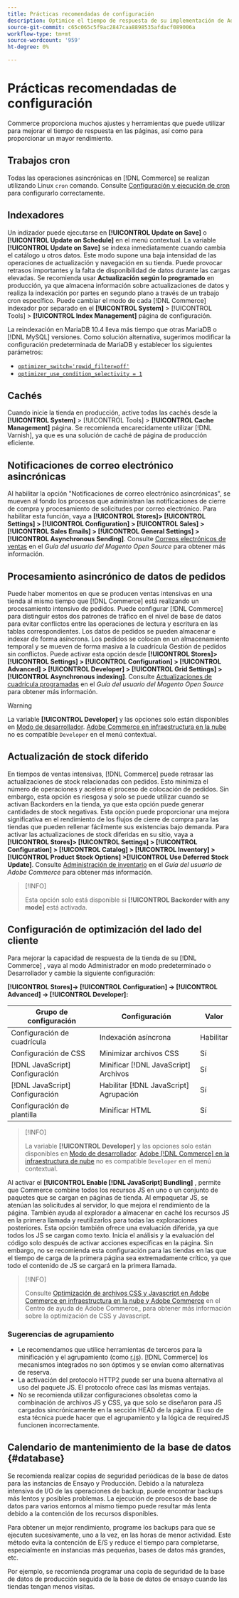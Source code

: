 ```yaml
---
title: Prácticas recomendadas de configuración
description: Optimice el tiempo de respuesta de su implementación de Adobe Commerce o Magento Open Source mediante estas prácticas recomendadas.
source-git-commit: c65c065c5f9ac2847caa8898535afdacf089006a
workflow-type: tm+mt
source-wordcount: '959'
ht-degree: 0%

---
```



# Prácticas recomendadas de configuración

Commerce proporciona muchos ajustes y herramientas que puede utilizar para mejorar el tiempo de respuesta en las páginas, así como para proporcionar un mayor rendimiento.

## Trabajos cron

Todas las operaciones asincrónicas en [!DNL Commerce] se realizan utilizando Linux `cron` comando. Consulte [Configuración y ejecución de cron](https://devdocs.magento.com/guides/v2.4/config-guide/cli/config-cli-subcommands-cron.html) para configurarlo correctamente.

## Indexadores

Un indizador puede ejecutarse en **[!UICONTROL Update on Save]** o **[!UICONTROL Update on Schedule]** en el menú contextual. La variable **[!UICONTROL Update on Save]** se indexa inmediatamente cuando cambia el catálogo u otros datos. Este modo supone una baja intensidad de las operaciones de actualización y navegación en su tienda. Puede provocar retrasos importantes y la falta de disponibilidad de datos durante las cargas elevadas. Se recomienda usar **Actualización según lo programado** en producción, ya que almacena información sobre actualizaciones de datos y realiza la indexación por partes en segundo plano a través de un trabajo cron específico. Puede cambiar el modo de cada [!DNL Commerce] indexador por separado en el  **[!UICONTROL System]** > [!UICONTROL Tools] > **[!UICONTROL Index Management]** página de configuración.

La reindexación en MariaDB 10.4 lleva más tiempo que otras MariaDB o [!DNL MySQL] versiones. Como solución alternativa, sugerimos modificar la configuración predeterminada de MariaDB y establecer los siguientes parámetros:

* [`optimizer_switch='rowid_filter=off'`](https://mariadb.com/kb/en/optimizer-switch/)
* [`optimizer_use_condition_selectivity = 1`](https://mariadb.com/products/skysql/docs/reference/es/system-variables/optimizer_use_condition_selectivity/)

## Cachés

Cuando inicie la tienda en producción, active todas las cachés desde la **[!UICONTROL System]** > [!UICONTROL Tools] > **[!UICONTROL Cache Management]** página. Se recomienda encarecidamente utilizar [!DNL Varnish], ya que es una solución de caché de página de producción eficiente.

## Notificaciones de correo electrónico asincrónicas

Al habilitar la opción &quot;Notificaciones de correo electrónico asincrónicas&quot;, se mueven al fondo los procesos que administran las notificaciones de cierre de compra y procesamiento de solicitudes por correo electrónico. Para habilitar esta función, vaya a **[!UICONTROL Stores]> [!UICONTROL Settings] > [!UICONTROL Configuration] > [!UICONTROL Sales] > [!UICONTROL Sales Emails] > [!UICONTROL General Settings] >[!UICONTROL Asynchronous Sending]**. Consulte [Correos electrónicos de ventas](https://docs.magento.com/user-guide/configuration/sales/sales-emails.html) en el _Guía del usuario del Magento Open Source_ para obtener más información.

## Procesamiento asincrónico de datos de pedidos

Puede haber momentos en que se producen ventas intensivas en una tienda al mismo tiempo que [!DNL Commerce] está realizando un procesamiento intensivo de pedidos. Puede configurar [!DNL Commerce] para distinguir estos dos patrones de tráfico en el nivel de base de datos para evitar conflictos entre las operaciones de lectura y escritura en las tablas correspondientes. Los datos de pedidos se pueden almacenar e indexar de forma asíncrona. Los pedidos se colocan en un almacenamiento temporal y se mueven de forma masiva a la cuadrícula Gestión de pedidos sin conflictos. Puede activar esta opción desde **[!UICONTROL Stores]> [!UICONTROL Settings] > [!UICONTROL Configuration] > [!UICONTROL Advanced] > [!UICONTROL Developer] > [!UICONTROL Grid Settings] >[!UICONTROL Asynchronous indexing]**. Consulte [Actualizaciones de cuadrícula programadas](https://docs.magento.com/user-guide/sales/order-grid-updates-schedule.html) en el _Guía del usuario del Magento Open Source_ para obtener más información.

>[!WARNING]
>
>La variable **[!UICONTROL Developer]** y las opciones solo están disponibles en [Modo de desarrollador](https://devdocs.magento.com/guides/v2.4/config-guide/cli/config-cli-subcommands-mode.html). [Adobe Commerce en infraestructura en la nube](https://devdocs.magento.com/cloud/requirements/cloud-requirements.html#cloud-req-test) no es compatible `Developer` en el menú contextual.

## Actualización de stock diferido

En tiempos de ventas intensivas, [!DNL Commerce] puede retrasar las actualizaciones de stock relacionadas con pedidos. Esto minimiza el número de operaciones y acelera el proceso de colocación de pedidos. Sin embargo, esta opción es riesgosa y solo se puede utilizar cuando se activan Backorders en la tienda, ya que esta opción puede generar cantidades de stock negativas. Esta opción puede proporcionar una mejora significativa en el rendimiento de los flujos de cierre de compra para las tiendas que pueden rellenar fácilmente sus existencias bajo demanda. Para activar las actualizaciones de stock diferidas en su sitio, vaya a **[!UICONTROL Stores]> [!UICONTROL Settings] > [!UICONTROL Configuration] > [!UICONTROL Catalog] > [!UICONTROL Inventory] > [!UICONTROL Product Stock Options] >[!UICONTROL Use Deferred Stock Update]**. Consulte [Administración de inventario](https://docs.magento.com/user-guide/catalog/inventory.html) en el _Guía del usuario de Adobe Commerce_ para obtener más información.

>[!INFO]
>
>Esta opción solo está disponible si **[!UICONTROL Backorder with any mode]** está activada.

## Configuración de optimización del lado del cliente

Para mejorar la capacidad de respuesta de la tienda de su [!DNL Commerce] , vaya al modo Administrador en modo predeterminado o Desarrollador y cambie la siguiente configuración:

**[!UICONTROL Stores]-> [!UICONTROL Configuration] -> [!UICONTROL Advanced] -> [!UICONTROL Developer]:**

| Grupo de configuración | Configuración | Valor |
| ------------------- | -------------------------- | ------ |
| Configuración de cuadrícula | Indexación asíncrona | Habilitar |
| Configuración de CSS | Minimizar archivos CSS | Sí |
| [!DNL JavaScript] Configuración | Minificar [!DNL JavaScript] Archivos | Sí |
| [!DNL JavaScript] Configuración | Habilitar [!DNL JavaScript] Agrupación | Sí |
| Configuración de plantilla | Minificar HTML | Sí |

>[!INFO]
>
>La variable **[!UICONTROL Developer]** y las opciones solo están disponibles en [Modo de desarrollador](https://devdocs.magento.com/guides/v2.4/config-guide/cli/config-cli-subcommands-mode.html). [Adobe [!DNL Commerce] en la infraestructura de nube](https://devdocs.magento.com/cloud/requirements/cloud-requirements.html#cloud-req-test) no es compatible `Developer` en el menú contextual.

Al activar el **[!UICONTROL Enable [!DNL JavaScript] Bundling]** , permite que Commerce combine todos los recursos JS en uno o un conjunto de paquetes que se cargan en páginas de tienda. Al empaquetar JS, se atenúan las solicitudes al servidor, lo que mejora el rendimiento de la página. También ayuda al explorador a almacenar en caché los recursos JS en la primera llamada y reutilizarlos para todas las exploraciones posteriores. Esta opción también ofrece una evaluación diferida, ya que todos los JS se cargan como texto. Inicia el análisis y la evaluación del código solo después de activar acciones específicas en la página. Sin embargo, no se recomienda esta configuración para las tiendas en las que el tiempo de carga de la primera página sea extremadamente crítico, ya que todo el contenido de JS se cargará en la primera llamada.

>[!INFO]
>
>Consulte [Optimización de archivos CSS y Javascript en Adobe Commerce en infraestructura en la nube y Adobe Commerce](https://support.magento.com/hc/en-us/articles/360044482152) en el Centro de ayuda de Adobe Commerce_ para obtener más información sobre la optimización de CSS y Javascript.

### Sugerencias de agrupamiento

* Le recomendamos que utilice herramientas de terceros para la minificación y el agrupamiento (como [r.js](https://requirejs.org/)). [!DNL Commerce] los mecanismos integrados no son óptimos y se envían como alternativas de reserva.
* La activación del protocolo HTTP2 puede ser una buena alternativa al uso del paquete JS. El protocolo ofrece casi las mismas ventajas.
* No se recomienda utilizar configuraciones obsoletas como la combinación de archivos JS y CSS, ya que solo se diseñaron para JS cargados sincrónicamente en la sección HEAD de la página. El uso de esta técnica puede hacer que el agrupamiento y la lógica de requiredJS funcionen incorrectamente.

## Calendario de mantenimiento de la base de datos {#database}

Se recomienda realizar copias de seguridad periódicas de la base de datos para las instancias de Ensayo y Producción. Debido a la naturaleza intensiva de I/O de las operaciones de backup, puede encontrar backups más lentos y posibles problemas. La ejecución de procesos de base de datos para varios entornos al mismo tiempo puede resultar más lenta debido a la contención de los recursos disponibles.

Para obtener un mejor rendimiento, programe los backups para que se ejecuten sucesivamente, uno a la vez, en las horas de menor actividad. Este método evita la contención de E/S y reduce el tiempo para completarse, especialmente en instancias más pequeñas, bases de datos más grandes, etc.

Por ejemplo, se recomienda programar una copia de seguridad de la base de datos de producción seguida de la base de datos de ensayo cuando las tiendas tengan menos visitas.
